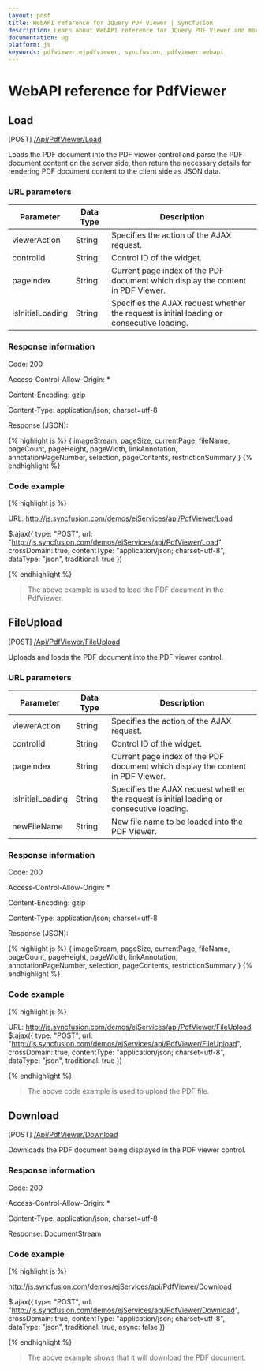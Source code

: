 ```yaml
---
layout: post
title: WebAPI reference for JQuery PDF Viewer | Syncfusion
description: Learn about WebAPI reference for JQuery PDF Viewer and more details. This document explains the features such as load, file upload and download
documentation: ug
platform: js
keywords: pdfviewer,ejpdfviewer, syncfusion, pdfviewer webapi
---
```


# WebAPI reference for PdfViewer

## Load

 [POST] [/Api/PdfViewer/Load](http://js.syncfusion.com/demos/ejServices/api/PdfViewer/Load)

Loads the PDF document into the PDF viewer control and parse the PDF document content on the server side, then return the necessary details for rendering PDF document content to the client side as JSON data.

### URL parameters

|  Parameter |Data Type| Description | 
|---|---|---|
|viewerAction |String|Specifies the action of the AJAX request.|
|controlId|String|Control ID of the widget.|
|pageindex|String|Current page index of the PDF document which display the content in PDF Viewer.|
|isInitialLoading|String|Specifies the AJAX request whether the request is initial loading or consecutive loading.| 

### Response information 

Code: 200

Access-Control-Allow-Origin: *

Content-Encoding: gzip

Content-Type:  application/json; charset=utf-8

Response (JSON):   

{% highlight js %}
{
  imageStream,
  pageSize,
  currentPage,
  fileName,
  pageCount,
  pageHeight,
  pageWidth,
  linkAnnotation,
  annotationPageNumber,
  selection,
  pageContents,
  restrictionSummary
}
{% endhighlight %}


### Code example 

{% highlight js %}

URL: http://js.syncfusion.com/demos/ejServices/api/PdfViewer/Load

$.ajax({
		type: "POST",
		url: "http://js.syncfusion.com/demos/ejServices/api/PdfViewer/Load",
		crossDomain: true,
		contentType: "application/json; charset=utf-8",
		dataType: "json",
		traditional: true
})

{% endhighlight %}

>The above example is used to load the PDF document in the PdfViewer.

## FileUpload

 [POST] [/Api/PdfViewer/FileUpload](http://js.syncfusion.com/demos/ejServices/api/PdfViewer/FileUpload)

Uploads and loads the PDF document into the PDF viewer control.

### URL parameters

|  Parameter |Data Type|Description | 
|---|---|---|
|viewerAction |String|Specifies the action of the AJAX request.|
|controlId |String|Control ID of the widget.|
|pageindex |String|Current page index of the PDF document which display the content in PDF Viewer.| 
|isInitialLoading|String|Specifies the AJAX request whether the request is initial loading or consecutive loading.|
|newFileName|String|New file name to be loaded into the PDF Viewer.|

### Response information 

Code: 200

Access-Control-Allow-Origin: *

Content-Encoding: gzip

Content-Type:  application/json; charset=utf-8

Response (JSON):   

{% highlight js %}
{
  imageStream,
  pageSize,
  currentPage,
  fileName,
  pageCount,
  pageHeight,
  pageWidth,
  linkAnnotation,
  annotationPageNumber,
  selection,
  pageContents,
  restrictionSummary
}
{% endhighlight %}


### Code example 

{% highlight js %}

URL: http://js.syncfusion.com/demos/ejServices/api/PdfViewer/FileUpload
$.ajax({
    type: "POST",
    url: "http://js.syncfusion.com/demos/ejServices/api/PdfViewer/FileUpload",
    crossDomain: true,
    contentType: "application/json; charset=utf-8",
    dataType: "json",
    traditional: true
})

{% endhighlight %}

>The above code example is used to upload the PDF file.


## Download

 [POST] [/Api/PdfViewer/Download](http://js.syncfusion.com/demos/ejServices/api/PdfViewer/Download)

Downloads the PDF document being displayed in the PDF viewer control.

### Response information 

Code: 200

Access-Control-Allow-Origin: *

Content-Type:  application/json; charset=utf-8

Response: DocumentStream

### Code example 

{% highlight js %}

http://js.syncfusion.com/demos/ejServices/api/PdfViewer/Download

$.ajax({
    type: "POST",
    url: "http://js.syncfusion.com/demos/ejServices/api/PdfViewer/Download",
    crossDomain: true,
    contentType: "application/json; charset=utf-8",
    dataType: "json",
    traditional: true,
    async: false
})

{% endhighlight %}
>The above example shows that it will download the PDF document.

